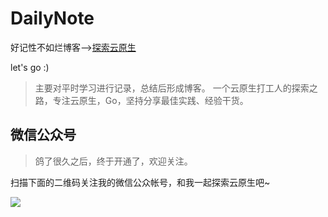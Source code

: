 # DailyNote
好记性不如烂博客-->[探索云原生](https://www.lixueduan.com)

let's go :)

> 主要对平时学习进行记录，总结后形成博客。
一个云原生打工人的探索之路，专注云原生，Go，坚持分享最佳实践、经验干货。


## 微信公众号

> 鸽了很久之后，终于开通了，欢迎关注。

扫描下面的二维码关注我的微信公众帐号，和我一起探索云原生吧~


![](https://img.lixueduan.com/about/wechat/qrcode_search.png)
